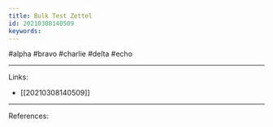 ```yaml
---
title: Bulk Test Zettel
id: 20210308140509
keywords:
---
```

#alpha #bravo #charlie #delta #echo

---
Links:

- [[20210308140509]]

---
References:
